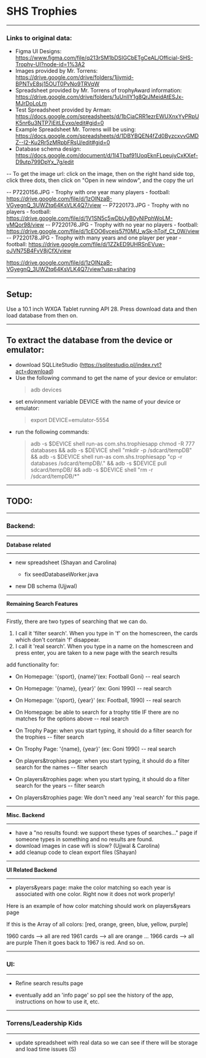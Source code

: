 # SHS Trophies 
___________________________________________________
### Links to original data:
- Figma UI Designs: https://www.figma.com/file/q213rSM1bDSIGCbETgCeAL/Official-SHS-Trophy-UI?node-id=1%3A2
- Images provided by Mr. Torrens: https://drive.google.com/drive/folders/1jjymid-BPNTvE8sj15OUT0PvNo9TRVqW
- Spreadsheet provided by Mr. Torrens of trophyAward information: https://drive.google.com/drive/folders/1uUnlIY1g8QrJMeidAtESJx-MJrDoLoLm
- Test Spreadsheet provided by Arman: https://docs.google.com/spreadsheets/d/1bCjaCRR1ezrEWUXnxYyPRpUK5nr6u3NTP7iEitLEyxo/edit#gid=0
- Example Spreadsheet Mr. Torrens will be using: https://docs.google.com/spreadsheets/d/1DBYBQEN4fZd0ByzcxvvGMDZ--I2-Ku2Rr5zMRpbFRsU/edit#gid=0
- Database schema design: https://docs.google.com/document/d/1I4Tbaf91UoqEknFLpeujyCxKXef-D9utp799DpYx_7g/edit

-- To get the image url: click on the image, then on the right hand side top, click three dots, then click on "Open in new window", and the copy the url


-- P7220156.JPG - Trophy with one year many players - football: https://drive.google.com/file/d/1zOlNzaB-VGyegnQ_3UWZtq64KsVLK4Q7/view
-- P7220173.JPG - Trophy with no players - football:  https://drive.google.com/file/d/1V1SN5c5wDbUyB0yNlPphWoLM-yMQor98/view
-- P7220176.JPG - Trophy with no year no players - football: https://drive.google.com/file/d/1cEOO6vceis57f0MU_wSk-hTojf_Ct_0W/view
-- P7220178.JPG - Trophy with many years and one player per year - football: https://drive.google.com/file/d/1ZZkED9UHRSnEVuw-oJVN75B4FvV8jCfX/view

https://drive.google.com/file/d/1zOlNzaB-VGyegnQ_3UWZtq64KsVLK4Q7/view?usp=sharing

___________________________________________________
## Setup:

Use a 10.1 inch WXGA Tablet running API 28. Press download data and then load database from then on.
___________________________________________________

## To extract the database from the device or emulator:

* download SQLLiteStudio (https://sqlitestudio.pl/index.rvt?act=download)
* Use the following command to get the name of your device or emulator:
    > adb devices
* set environment variable DEVICE with the name of your device or emulator:
    > export DEVICE=emulator-5554
* run the following commands:
    > adb -s $DEVICE shell run-as com.shs.trophiesapp chmod -R 777 databases &&
        adb -s $DEVICE shell "mkdir -p /sdcard/tempDB" && 
        adb -s $DEVICE shell run-as com.shs.trophiesapp "cp -r databases /sdcard/tempDB/." && 
        adb -s $DEVICE pull sdcard/tempDB/ && 
        adb -s $DEVICE shell "rm -r /sdcard/tempDB/*"

___________________________________________________

## TODO:
___________________________________________________

### Backend:
___________________________________________________
**Database related**
___________________________________________________

- new spreadsheet (Shayan and Carolina)
  - fix seedDatabaseWorker.java
  
- new DB schema (Ujjwal)
___________________________________________________
**Remaining Search Features**
___________________________________________________

Firstly, there are two types of searching that we can do.
1) I call it 'filter search'. When you type in 'f' on the homescreen, the cards which don't contain 'f' disappear.
2) I call it 'real search'. When you type in a name on the homescreen and press enter, you are taken to a new page with the search results

add functionality for:
- On Homepage: '{sport}, {name}'(ex: Football Goni) -- real search
- On Homepage: '{name}, {year}' (ex: Goni 1990) -- real search
- On Homepage: '{sport}, {year}' (ex: Football, 1990) -- real search
- On Homepage: be able to search for a trophy title IF there are no matches for the options above  -- real search

- On Trophy Page: when you start typing, it should do a filter search for the trophies -- filter search
- On Trophy Page: '{name}, {year}' (ex: Goni 1990) -- real search

- On players&trophies page: when you start typing, it should do a filter search for the names -- filter search
- On players&trophies page: when you start typing, it should do a filter search for the years -- filter search
- On players&trophies page: We don't need any 'real search' for this page. 

___________________________________________________
**Misc. Backend**
___________________________________________________

- have a "no results found: we support these types of searches..." page if someone types in something and no results are found.
- download images in case wifi is slow? (Ujjwal & Carolina)
- add cleanup code to clean export files (Shayan)

___________________________________________________
**UI Related Backend**
___________________________________________________

- players&years page: make the color matching so each year is associated with one color. Right now it does not work properly!

Here is an example of how color matching should work on players&years page

If this is the Array of all colors:
[red, orange, green, blue, yellow, purple]

1960 cards --> all are red
1961 cards --> all are orange
...
1966 cards --> all are purple
Then it goes back to 1967 is red. And so on.

___________________________________________________
### UI:
___________________________________________________

  - Refine search results page
  
  - eventually add an 'info page' so ppl see the history of the app, instructions on how to use it, etc.
  

___________________________________________________
### Torrens/Leadership Kids
___________________________________________________

- update spreadsheet with real data so we can see if there will be storage and load time issues (S)
